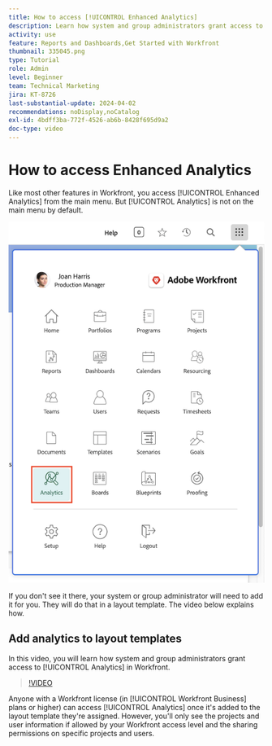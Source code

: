 ```yaml
---
title: How to access [!UICONTROL Enhanced Analytics]
description: Learn how system and group administrators grant access to [!UICONTROL Enhanced Analytics] via a layout template.
activity: use
feature: Reports and Dashboards,Get Started with Workfront
thumbnail: 335045.png
type: Tutorial
role: Admin
level: Beginner
team: Technical Marketing
jira: KT-8726
last-substantial-update: 2024-04-02
recommendations: noDisplay,noCatalog
exl-id: 4bdff3ba-772f-4526-ab6b-8428f695d9a2
doc-type: video
---
```


# How to access Enhanced Analytics

Like most other features in Workfront, you access [!UICONTROL Enhanced Analytics] from the main menu. But [!UICONTROL Analytics] is not on the main menu by default. 

![An image of the main menu ](assets/analytics-on-main-menu.png)

If you don't see it there, your system or group administrator will need to add it for you. They will do that in a layout template. The video below explains how. 


## Add analytics to layout templates

In this video, you will learn how system and group administrators grant access to [!UICONTROL Analytics] in Workfront.


>[!VIDEO](https://video.tv.adobe.com/v/335045/?quality=12&learn=on)

Anyone with a Workfront license (in [!UICONTROL Workfront Business] plans or higher) can access [!UICONTROL Analytics] once it's added to the layout template they're assigned. However, you'll only see the projects and user information if allowed by your Workfront access level and the sharing permissions on specific projects and users.
